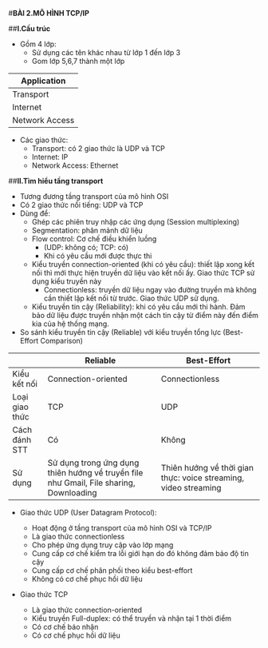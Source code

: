 #**BÀI 2.MÔ HÌNH TCP/IP**

##**I.Cấu trúc**
- Gồm 4 lớp:
  <ul>
  <li>Sử dụng các tên khác nhau từ lớp 1 đến lớp 3
  <li>Gom lớp 5,6,7 thành một lớp
  </ul>

|Application|
|-----------|
|Transport|
|Internet|
|Network Access|

- Các giao thức: 
  <ul>
  <li>Transport: có 2 giao thức là UDP và TCP
  <li>Internet: IP
  <li>Network Access: Ethernet
  </ul>

##**II.Tìm hiểu tầng transport**
- Tương đương tầng transport của mô hình OSI
- Có 2 giao thức nổi tiếng: UDP và TCP
- Dùng để:
  <ul>
  <li>Ghép các phiên truy nhập các ứng dụng (Session multiplexing)
  <li>Segmentation: phân mảnh dữ liệu
  <li>Flow control: Cơ chế điều khiển luồng
     <ul>
     <li>(UDP: không có; TCP: có)
     <li>Khi có yêu cầu mới được thực thi
     </ul>
  <li>Kiểu truyền connection-oriented (khi có yêu cầu): thiết lập xong kết nối thì mới thực hiện truyền dữ liệu vào kết nối ấy. Giao thức TCP sử dụng kiểu truyền này
     <ul>
     <li>Connectionless: truyền dữ liệu ngay vào đường truyền mà không cần thiết lập kết nối từ trước. Giao thức UDP sử dụng.
     </ul>
  <li>Kiểu truyền tin cậy (Reliability): khi có yêu cầu mới thi hành. Đảm bảo dữ liệu được truyền nhận một cách tin cậy từ điểm này đến điểm kia của hệ thống mạng.
  </ul>
- So sánh kiểu truyền tin cậy (Reliable) với kiểu truyền tổng lực (Best-Effort Comparison)

|    |Reliable|Best-Effort|
|----|--------|-----------|
|Kiểu kết nối|Connection-oriented|Connectionless|
|Loại giao thức|TCP|UDP|
|Cách đánh STT|Có|Không|
|Sử dụng|Sử dụng trong ứng dụng thiên hướng về truyền file như Gmail, File sharing, Downloading|Thiên hướng về thời gian thực: voice streaming, video streaming|

- Giao thức UDP (User Datagram Protocol):
  <ul>
  <li>Hoạt động ở tầng transport của mô hình OSI và TCP/IP
  <li>Là giao thức connectionless
  <li>Cho phép ứng dụng truy cập vào lớp mạng
  <li>Cung cấp cơ chế kiểm tra lỗi giới hạn do đó không đảm bảo độ tin cậy
  <li>Cung cấp cơ chế phân phối theo kiểu best-effort
  <li>Không có cơ chế phục hồi dữ liệu
  </ul>

- Giao thức TCP
  <ul>
  <li>Là giao thức connection-oriented
  <li>Kiểu truyền Full-duplex: có thể truyền và nhận tại 1 thời điểm
  <li>Có cơ chế báo nhận
  <li>Có cơ chế phục hồi dữ liệu
  </ul>
